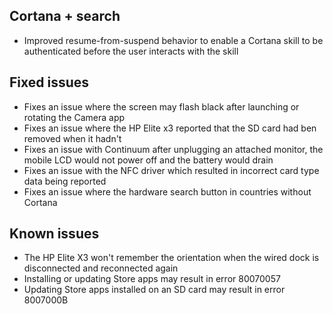 ## Cortana + search
- Improved resume-from-suspend behavior to enable a Cortana skill to be authenticated before the user interacts with the skill

## Fixed issues
- Fixes an issue where the screen may flash black after launching or rotating the Camera app
- Fixes an issue where the HP Elite x3 reported that the SD card had ben removed when it hadn't
- Fixes an issue with Continuum after unplugging an attached monitor, the mobile LCD would not power off and the battery would drain
- Fixes an issue with the NFC driver which resulted in incorrect card type data being reported
- Fixes an issue where the hardware search button in countries without Cortana

## Known issues
- The HP Elite X3 won't remember the orientation when the wired dock is disconnected and reconnected again
- Installing or updating Store apps may result in error 80070057
- Updating Store apps installed on an SD card may result in error 8007000B
